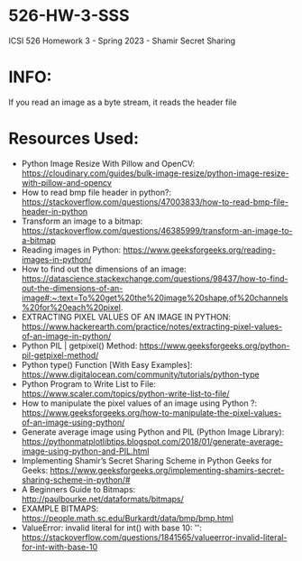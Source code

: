 # 526-HW-3-SSS
ICSI 526 Homework 3 - Spring 2023 - Shamir Secret Sharing

# INFO:
If you read an image as a byte stream, it reads the header file

# Resources Used:
- Python Image Resize With Pillow and OpenCV: https://cloudinary.com/guides/bulk-image-resize/python-image-resize-with-pillow-and-opencv
- How to read bmp file header in python?: https://stackoverflow.com/questions/47003833/how-to-read-bmp-file-header-in-python
- Transform an image to a bitmap: https://stackoverflow.com/questions/46385999/transform-an-image-to-a-bitmap
- Reading images in Python: https://www.geeksforgeeks.org/reading-images-in-python/
- How to find out the dimensions of an image: https://datascience.stackexchange.com/questions/98437/how-to-find-out-the-dimensions-of-an-image#:~:text=To%20get%20the%20image%20shape,of%20channels%20for%20each%20pixel.
- EXTRACTING PIXEL VALUES OF AN IMAGE IN PYTHON: https://www.hackerearth.com/practice/notes/extracting-pixel-values-of-an-image-in-python/
- Python PIL | getpixel() Method: https://www.geeksforgeeks.org/python-pil-getpixel-method/
- Python type() Function [With Easy Examples]: https://www.digitalocean.com/community/tutorials/python-type
- Python Program to Write List to File: https://www.scaler.com/topics/python-write-list-to-file/
- How to manipulate the pixel values of an image using Python ?: https://www.geeksforgeeks.org/how-to-manipulate-the-pixel-values-of-an-image-using-python/
- Generate average image using Python and PIL (Python Image Library): https://pythonmatplotlibtips.blogspot.com/2018/01/generate-average-image-using-python-and-PIL.html
- Implementing Shamir’s Secret Sharing Scheme in Python Geeks for Geeks: https://www.geeksforgeeks.org/implementing-shamirs-secret-sharing-scheme-in-python/#
- A Beginners Guide to Bitmaps: http://paulbourke.net/dataformats/bitmaps/
- EXAMPLE BITMAPS: https://people.math.sc.edu/Burkardt/data/bmp/bmp.html
- ValueError: invalid literal for int() with base 10: '': https://stackoverflow.com/questions/1841565/valueerror-invalid-literal-for-int-with-base-10
